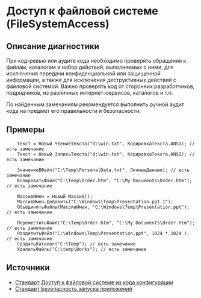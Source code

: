 # Доступ к файловой системе (FileSystemAccess)

<!-- Блоки выше заполняются автоматически, не трогать -->
## Описание диагностики
<!-- Описание диагностики заполняется вручную. Необходимо понятным языком описать смысл и схему работу -->
При код-ревью или аудите кода необходимо проверять обращения к файлам, каталогам и набор действий, выполняемых с ними, для исключения передачи конфиденциальной или защищенной информации, а также для исключения деструктивных действий с файловой системой.
Важно проверять код от сторонних разработчиков, подрядчиков, из различных интернет-сервисов, каталогов и т.п.

По найденным замечаниям рекомендуется выполнить ручной аудит кода на предмет его правильности и безопасности.

## Примеры
<!-- В данном разделе приводятся примеры, на которые диагностика срабатывает, а также можно привести пример, как можно исправить ситуацию -->
```bsl
    Текст = Новый ЧтениеТекста("d:\win.txt", КодировкаТекста.ANSI); // есть замечание
    Текст = Новый ЗаписьТекста("d:\win.txt", КодировкаТекста.ANSI); // есть замечание

    ЗначениеВФайл("C:\Temp\PersonalData.txt", ЛичныеДанные); // есть замечание
    КопироватьФайл("C:\Temp\Order.htm", "C:\My Documents\Order.htm"); // есть замечание

    МассивИмен = Новый Массив();
    МассивИмен.Добавить("C:\Windows\Temp\Presentation.ppt.1");
    ОбъединитьФайлы(МассивИмен, "C:\Windows\Temp\Presentation.ppt"); // есть замечание

    ПереместитьФайл("C:\Temp\Order.htm", "C:\My Documents\Order.htm"); // есть замечание
    РазделитьФайл("C:\Windows\Temp\Presentation.ppt", 1024 * 1024 ); // есть замечание
    СоздатьКаталог("C:\Temp"); // есть замечание
    УдалитьФайлы("C:\temp\Works"); // есть замечание
```

## Источники
<!-- Необходимо указывать ссылки на все источники, из которых почерпнута информация для создания диагностики -->
<!-- Примеры источников

* Источник: [Стандарт: Тексты модулей](https://its.1c.ru/db/v8std#content:456:hdoc)
* Полезная информация: [Отказ от использования модальных окон](https://its.1c.ru/db/metod8dev#content:5272:hdoc)
* Источник: [Cognitive complexity, ver. 1.4](https://www.sonarsource.com/docs/CognitiveComplexity.pdf) -->
* [Стандарт Доступ к файловой системе из кода конфигурации](https://its.1c.ru/db/v8std#content:542:hdoc)
* [Стандарт Безопасность запуска приложений](https://its.1c.ru/db/v8std#content:774:hdoc)
